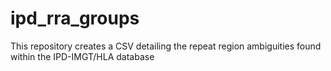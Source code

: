 # ipd_rra_groups
This repository creates a CSV detailing the repeat region ambiguities found within the IPD-IMGT/HLA database

